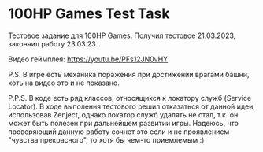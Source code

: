 # 100HP Games Test Task
 
Тестовое задание для 100HP Games. Получил тестовое 21.03.2023, закончил работу 23.03.23.

Видео геймплея: https://youtu.be/PFs12JN0vHY

P.S. В игре есть механика поражения при достижении врагами башни, хоть на видео это и не показано.

P.P.S. В коде есть ряд классов, относящихся к локатору служб (Service Locator). В ходе выполения тестового решил отказаться от данной идеи, использовав Zenject, однако локатор служб удалять не стал, т.к. он может быть полезен при дальнейшем развитии игры. Надеюсь, что проверяющий данную работу сочнет это если и не проявлением "чувства прекрасного", то хотя бы чем-то приемлемым :)
